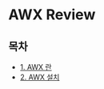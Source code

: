 # AWX Review

## 목차 ##
- [1. AWX 란](https://github.com/andrewjin89/AWX_Review/blob/master/ch1.%20AWX.md)
- [2. AWX 설치](https://github.com/andrewjin89/AWX_Review/blob/master/ch2.%20AWX_install.md)